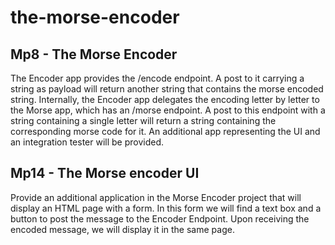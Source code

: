 # the-morse-encoder
## Mp8 - The Morse Encoder
The Encoder app provides the /encode endpoint. A post to it carrying a string as payload will return another string that contains the morse encoded string. Internally, the Encoder app delegates the encoding letter by letter to the Morse app, which has an /morse endpoint. A post to this endpoint with a string containing a single letter will return a string containing the corresponding morse code for it. An additional app representing the UI and an integration tester will be provided.
## Mp14 - The Morse encoder UI
Provide an additional application in the Morse Encoder project that will display an HTML page with a form. In this form we will find a text box and a button to post the message to the Encoder Endpoint. Upon receiving the encoded message, we will display it in the same page.
